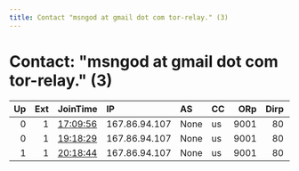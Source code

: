```yaml
---
title: Contact "msngod at gmail dot com tor-relay." (3)
---
```


# Contact: "msngod at gmail dot com tor-relay." (3)

|   Up |   Ext | JoinTime                                                                                            | IP            | AS   | CC   |   ORp |   Dirp | OS    | Version   | Nickname         |   eFamMembers |
|-----:|------:|:----------------------------------------------------------------------------------------------------|:--------------|:-----|:-----|------:|-------:|:------|:----------|:-----------------|--------------:|
|    0 |     1 | [17:09:56](https://metrics.torproject.org/rs.html#details/9B1442A0039F9291C9D9172AF2EBD293E36328B3) | 167.86.94.107 | None | us   |  9001 |     80 | Linux | 0.3.5.8   | MasterOfDisaster |             1 |
|    0 |     1 | [19:18:29](https://metrics.torproject.org/rs.html#details/72721FD605A952057FABA00D2DD9137FA921957F) | 167.86.94.107 | None | us   |  9001 |     80 | Linux | 0.3.5.8   | MasterOfDisaster |             1 |
|    1 |     1 | [20:18:44](https://metrics.torproject.org/rs.html#details/120F89D102F96647D2258166B3BB50CBFCEF20E3) | 167.86.94.107 | None | us   |  9001 |     80 | Linux | 0.3.5.8   | MasterOfDisaster |             1 |
